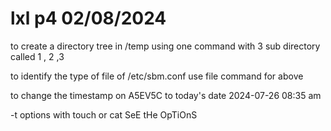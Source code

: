 # lxl p4 02/08/2024

to create a directory tree in /temp using one command with 3 sub directory called 1 , 2 ,3

to identify the type of file of /etc/sbm.conf use file command for above

to change the timestamp on A5EV5C to today's date 2024-07-26 08:35 am

-t options with touch or cat SeE tHe OpTiOnS
